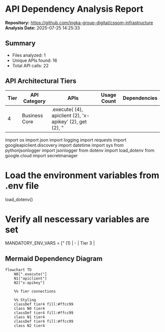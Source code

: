 # API Dependency Analysis Report

**Repository:** https://github.com/ingka-group-digital/cssom-infrastructure
**Analysis Date:** 2025-07-25 14:25:33

## Summary
- Files analyzed: 1
- Unique APIs found: 16
- Total API calls: 22

## API Architectural Tiers

| Tier | API Category | APIs | Usage Count | Dependencies |
|------|--------------|------|-------------|-------------|
| 4 | Business Core | .execute( (4), apiclient (2), 'x-apikey' (2), get (2), "

import os
import json
import logging
import requests
import googleapiclient.discovery
import datetime
import sys
from pythonjsonlogger import jsonlogger
from dotenv import load_dotenv
from google.cloud import secretmanager

# Load the environment variables from .env file
load_dotenv()

# Verify all nescessary variables are set
MANDATORY_ENV_VARS = [" (1) | - | Tier 3 |


## Mermaid Dependency Diagram

```mermaid
flowchart TD
    N0[".execute("]
    N1["apiclient"]
    N2["x-apikey"]

    %% Tier connections

    %% Styling
    classDef tier4 fill:#ffcc99
    class N0 tier4
    classDef tier4 fill:#ffcc99
    class N1 tier4
    classDef tier4 fill:#ffcc99
    class N2 tier4
```
